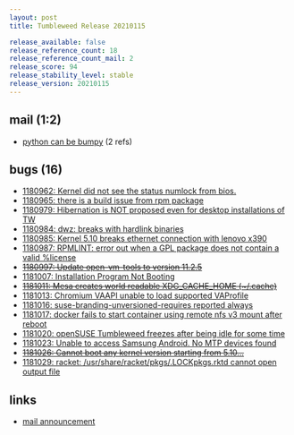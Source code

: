 ```yaml
---
layout: post
title: Tumbleweed Release 20210115

release_available: false
release_reference_count: 18
release_reference_count_mail: 2
release_score: 94
release_stability_level: stable
release_version: 20210115
---
```


## mail (1:2)

- [python can be bumpy](https://github.com/boombatower/tumbleweed-review/issues/10) (2 refs)

## bugs (16)

<!--more-->

- [1180962: Kernel did not see the status numlock from bios.](https://bugzilla.opensuse.org/show_bug.cgi?id=1180962)
- [1180965: there is a build issue from rpm package](https://bugzilla.opensuse.org/show_bug.cgi?id=1180965)
- [1180979: Hibernation is NOT proposed even for desktop installations of TW](https://bugzilla.opensuse.org/show_bug.cgi?id=1180979)
- [1180984: dwz: breaks with hardlink binaries](https://bugzilla.opensuse.org/show_bug.cgi?id=1180984)
- [1180985: Kernel 5.10 breaks ethernet connection with lenovo x390](https://bugzilla.opensuse.org/show_bug.cgi?id=1180985)
- [1180987: RPMLINT: error out when a GPL package does not contain a valid %license](https://bugzilla.opensuse.org/show_bug.cgi?id=1180987)
- ~~[1180997: Update open-vm-tools to version 11.2.5](https://bugzilla.opensuse.org/show_bug.cgi?id=1180997)~~
- [1181007: Installation Program Not Booting](https://bugzilla.opensuse.org/show_bug.cgi?id=1181007)
- ~~[1181011: Mesa creates world readable XDG_CACHE_HOME (~/.cache)](https://bugzilla.opensuse.org/show_bug.cgi?id=1181011)~~
- [1181013: Chromium VAAPI unable to load supported VAProfile](https://bugzilla.opensuse.org/show_bug.cgi?id=1181013)
- [1181016: suse-branding-unversioned-requires reported always](https://bugzilla.opensuse.org/show_bug.cgi?id=1181016)
- [1181017: docker fails to start container using remote nfs v3 mount after reboot](https://bugzilla.opensuse.org/show_bug.cgi?id=1181017)
- [1181020: openSUSE Tumbleweed freezes after being idle for some time](https://bugzilla.opensuse.org/show_bug.cgi?id=1181020)
- [1181023: Unable to access Samsung Android. No MTP devices found](https://bugzilla.opensuse.org/show_bug.cgi?id=1181023)
- ~~[1181026: Cannot boot any kernel version starting from 5.10...](https://bugzilla.opensuse.org/show_bug.cgi?id=1181026)~~
- [1181029: racket:  /usr/share/racket/pkgs/.LOCKpkgs.rktd cannot open output file](https://bugzilla.opensuse.org/show_bug.cgi?id=1181029)



## links

- [mail announcement](https://github.com/boombatower/tumbleweed-review/issues/10)
